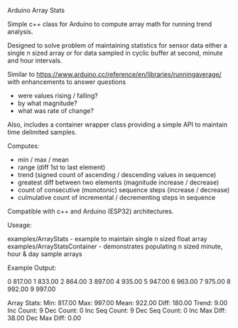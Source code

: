 Arduino Array Stats

Simple c++ class for Arduino to compute array math for running trend analysis.

Designed to solve problem of maintaining statistics for sensor data either a single n sized array or for data sampled in cyclic buffer at second, minute and hour intervals.

Similar to https://www.arduino.cc/reference/en/libraries/runningaverage/ with enhancements to answer questions 
- were values rising / falling?  
- by what magnitude?  
- what was rate of change?

Also, includes a container wrapper class providing a simple API to maintain time delimited samples. 

Computes:

- min / max / mean
- range (diff 1st to last element)
- trend (signed count of ascending / descending values in sequence)
- greatest diff between two elements (magnitude increase / decrease)
- count of consecutive (monotonic) sequence steps (increase / decrease)
- culmulative count of incremental / decrementing steps in sequence

Compatible with c++ and Arduino (ESP32) architectures.

Useage:

examples/ArrayStats - example to maintain single n sized float array
examples/ArrayStatsContainer - demonstrates populating n sized minute, hour & day sample arrays

Example Output:

   0	817.00
   1	833.00
   2	864.00
   3	897.00
   4	935.00
   5	947.00
   6	963.00
   7	975.00
   8	992.00
   9	997.00

   Array Stats:
   Min: 817.00
   Max: 997.00
   Mean: 922.00
   Diff: 180.00
   Trend: 9.00
   Inc Count: 9
   Dec Count: 0
   Inc Seq Count: 9
   Dec Seq Count: 0
   Inc Max Diff: 38.00
   Dec Max Diff: 0.00

